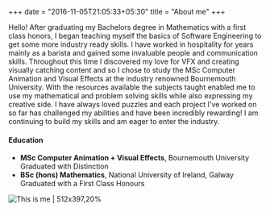 +++
date = "2016-11-05T21:05:33+05:30"
title = "About me"
+++



Hello! After graduating my Bachelors degree in Mathematics with a first class honors, I began teaching myself the basics of Software Engineering to get some more industry ready skills. I have worked in hospitality for years mainly as a barista and gained some invaluable people and communication skills. Throughout this time I discovered my love for VFX and creating visually catching content and so I chose to study the MSc Computer Animation and Visual Effects at the industry renowned Bournemouth University. With the resources available the subjects taught enabled me to use my mathematical and problem solving skills while also expressing my creative side. I have always loved puzzles and each project I've worked on so far has challenged my abilities and have been incredibly rewarding!
I am continuing to build my skills and am eager to enter the industry. 

#### Education

* **MSc Computer Animation + Visual Effects**, Bournemouth University  
   Graduated with Distinction
* **BSc (hons) Mathematics**, National University of Ireland, Galway  
   Graduated with a First Class Honours

![This is me | 512x397,20%](/img/floof.jpg#thumbnail)




[1]: /img/floof.jpg
[2]: /img/ollie.jpg


